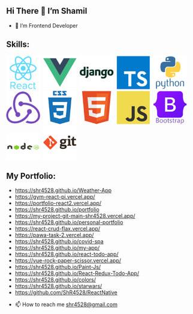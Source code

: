 ## Hi There 👋  I’m Shamil 
- 👀 I’m Frontend Developer


## Skills:
 <div>
  
<img src="https://github.com/devicons/devicon/blob/master/icons/react/react-original-wordmark.svg" title="React" alt="React" width="90" height="90"/>&nbsp;
<img src="https://github.com/devicons/devicon/blob/master/icons/vuejs/vuejs-original.svg" title="Vuejs" alt="Vue" width="90" height="90"/>&nbsp;
<img src="https://github.com/devicons/devicon/blob/master/icons/django/django-plain-wordmark.svg" title="Django" width="90" height="90"/>&nbsp;
<img src="https://github.com/devicons/devicon/blob/master/icons/typescript/typescript-original.svg" title="Typescript" width="90" height="90"/>&nbsp;
<img src="https://github.com/devicons/devicon/blob/master/icons/python/python-original-wordmark.svg" title="Python" width="90" height="90"/>&nbsp;
<img src="https://github.com/devicons/devicon/blob/master/icons/redux/redux-original.svg" title="Redux" alt="Redux " width="90" height="90"/>&nbsp;
<img src="https://github.com/devicons/devicon/blob/master/icons/css3/css3-plain-wordmark.svg"  title="CSS3" alt="CSS" width="90" height="90"/>&nbsp;
<img src="https://github.com/devicons/devicon/blob/master/icons/html5/html5-original.svg" title="HTML5" alt="HTML" width="90" height="90"/>&nbsp;
<img src="https://github.com/devicons/devicon/blob/master/icons/javascript/javascript-original.svg" title="JavaScript" alt="JavaScript" width="90" height="90"/>&nbsp;
<img src="https://github.com/devicons/devicon/blob/master/icons/bootstrap/bootstrap-original-wordmark.svg" title="Bootstrap" width="90" height="90"/>&nbsp;
<img src="https://github.com/devicons/devicon/blob/master/icons/nodejs/nodejs-original-wordmark.svg" title="NodeJS" alt="NodeJS" width="90" height="70"/>&nbsp;
<img src="https://github.com/devicons/devicon/blob/master/icons/git/git-original-wordmark.svg" title="Git" alt="Git" width="90" height="90"/>&nbsp;
 </div>

## My Portfolio:

*  https://shr4528.github.io/Weather-App
*  https://gym-react-pi.vercel.app/
*  https://portfolio-react2.vercel.app/
*  https://shr4528.github.io/portfolio
*  https://my-project-git-main-shr4528.vercel.app/
*  https://shr4528.github.io/personal-portfolio
*  https://react-crud-flax.vercel.app/
*  https://pawa-task-2.vercel.app/
*  https://shr4528.github.io/covid-spa
*  https://shr4528.github.io/my-app/
*  https://shr4528.github.io/react-todo-app/
*  https://vue-rock-paper-scissor.vercel.app/
*  https://shr4528.github.io/Paint-Js/
*  https://shr4528.github.io/React-Redux-Todo-App/
*  https://shr4528.github.io/colors/
*  https://shr4528.github.io/starwars/
*  https://github.com/ShR4528/ReactNative


- 📫 How to reach me shr4528@gmail.com


